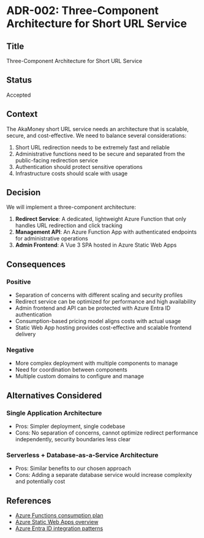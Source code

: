 # ADR-002: Three-Component Architecture for Short URL Service

## Title
Three-Component Architecture for Short URL Service

## Status
Accepted

## Context
The AkaMoney short URL service needs an architecture that is scalable, secure, and cost-effective. We need to balance several considerations:

1. Short URL redirection needs to be extremely fast and reliable
2. Administrative functions need to be secure and separated from the public-facing redirection service
3. Authentication should protect sensitive operations
4. Infrastructure costs should scale with usage

## Decision
We will implement a three-component architecture:

1. **Redirect Service**: A dedicated, lightweight Azure Function that only handles URL redirection and click tracking
2. **Management API**: An Azure Function App with authenticated endpoints for administrative operations
3. **Admin Frontend**: A Vue 3 SPA hosted in Azure Static Web Apps

## Consequences

### Positive
- Separation of concerns with different scaling and security profiles
- Redirect service can be optimized for performance and high availability
- Admin frontend and API can be protected with Azure Entra ID authentication
- Consumption-based pricing model aligns costs with actual usage
- Static Web App hosting provides cost-effective and scalable frontend delivery

### Negative
- More complex deployment with multiple components to manage
- Need for coordination between components
- Multiple custom domains to configure and manage

## Alternatives Considered

### Single Application Architecture
- Pros: Simpler deployment, single codebase
- Cons: No separation of concerns, cannot optimize redirect performance independently, security boundaries less clear

### Serverless + Database-as-a-Service Architecture
- Pros: Similar benefits to our chosen approach
- Cons: Adding a separate database service would increase complexity and potentially cost

## References
- [Azure Functions consumption plan](https://docs.microsoft.com/en-us/azure/azure-functions/functions-scale#consumption-plan)
- [Azure Static Web Apps overview](https://docs.microsoft.com/en-us/azure/static-web-apps/overview)
- [Azure Entra ID integration patterns](https://docs.microsoft.com/en-us/azure/active-directory/develop/authentication-patterns)
